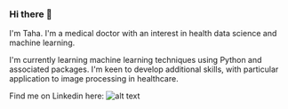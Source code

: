 ### Hi there 👋

I'm Taha. I'm a medical doctor with an interest in health data science and machine learning.

I'm currently learning machine learning techniques using Python and associated packages. I'm keen to develop additional skills, with particular application to image processing in healthcare. 

Find me on Linkedin here: ![alt text](file:///Users/Taha/Desktop/linkedin-tile.svg)

<!--
**THShiwani/THShiwani** is a ✨ _special_ ✨ repository because its `README.md` (this file) appears on your GitHub profile.

Here are some ideas to get you started:

- 🔭 I’m currently working on ...
- 🌱 I’m currently learning ...
- 👯 I’m looking to collaborate on ...
- 🤔 I’m looking for help with ...
- 💬 Ask me about ...
- 📫 How to reach me: ...
- 😄 Pronouns: ...
- ⚡ Fun fact: ...
-->
